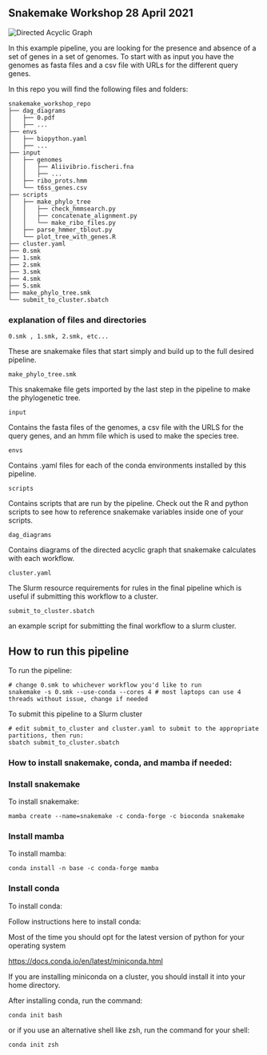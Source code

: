 ## Snakemake Workshop 28 April 2021

![Directed Acyclic Graph](https://user-images.githubusercontent.com/2695357/117361202-baa31500-ae87-11eb-89b3-3e83976eb35d.png)

In this example pipeline, you are looking for the presence and absence of a set of genes in a set of genomes. To start with as input you have the genomes as fasta files and a csv file with URLs for the different query genes.

In this repo you will find the following files and folders:


    snakemake_workshop_repo
    ├── dag_diagrams
    │   ├── 0.pdf
    │   ├── ...
    ├── envs
    │   ├── biopython.yaml
    │   ├── ...
    ├── input
    │   ├── genomes
    │   │   ├── Aliivibrio.fischeri.fna
    │   │   ├── ...
    │   ├── ribo_prots.hmm
    │   └── t6ss_genes.csv
    ├── scripts
    │   ├── make_phylo_tree
    │   │   ├── check_hmmsearch.py
    │   │   ├── concatenate_alignment.py
    │   │   └── make_ribo_files.py
    │   ├── parse_hmmer_tblout.py
    │   └── plot_tree_with_genes.R
    ├── cluster.yaml
    ├── 0.smk
    ├── 1.smk
    ├── 2.smk
    ├── 3.smk
    ├── 4.smk
    ├── 5.smk
    ├── make_phylo_tree.smk
    └── submit_to_cluster.sbatch

### explanation of files and directories

    0.smk , 1.smk, 2.smk, etc...
These are snakemake files that start simply and build up to the full desired pipeline.

    make_phylo_tree.smk
This snakemake file gets imported by the last step in the pipeline to make the phylogenetic tree.

    input  
Contains the fasta files of the genomes, a csv file with the URLS for the query genes, and an hmm file which is used to make the species tree.

    envs
Contains .yaml files for each of the conda environments installed by this pipeline.

    scripts
Contains scripts that are run by the pipeline. Check out the R and python scripts to see how to reference snakemake variables inside one of your scripts.

    dag_diagrams
Contains diagrams of the directed acyclic graph that snakemake calculates with each workflow.

    cluster.yaml
The Slurm resource requirements for rules in the final pipeline which is useful if submitting this workflow to a cluster.

    submit_to_cluster.sbatch
an example script for submitting the final workflow to a slurm cluster.

## How to run this pipeline

To run the pipeline:

    # change 0.smk to whichever workflow you'd like to run
    snakemake -s 0.smk --use-conda --cores 4 # most laptops can use 4 threads without issue, change if needed

To submit this pipeline to a Slurm cluster

    # edit submit_to_cluster and cluster.yaml to submit to the appropriate partitions, then run:
    sbatch submit_to_cluster.sbatch

### How to install snakemake, conda, and mamba if needed:


### Install snakemake

To install snakemake:  

    mamba create --name=snakemake -c conda-forge -c bioconda snakemake

### Install mamba


To install mamba:

    conda install -n base -c conda-forge mamba


### Install conda  
To install conda:  

Follow instructions here to install conda:

Most of the time you should opt for the latest version of python for your operating system

https://docs.conda.io/en/latest/miniconda.html

If you are installing miniconda on a cluster, you should install it into your home directory.

After installing conda, run the command:

    conda init bash

or if you use an alternative shell like zsh, run the command for your shell:

    conda init zsh
